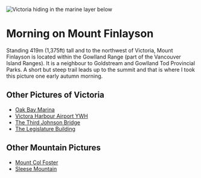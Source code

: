 ![Victoria hiding in the marine layer below](/assets/pictures/victoria/967x550.jpg)

# Morning on Mount Finlayson

Standing 419m (1,375ft) tall and to the northwest of Victoria, Mount Finlayson is located within the Gowlland Range (part of the Vancouver Island Ranges). It is a neighbour to Goldstream and Gowlland Tod Provincial Parks. A short but steep trail leads up to the summit and that is where I took this picture one early autumn morning.

## Other Pictures of Victoria
<ul class="gallerylist">
 <li><a href="">Oak Bay Marina</a></li>
 <li><a href="">Victora Harbour Airport YWH</a></li>
 <li><a href="">The Third Johnson Bridge</a></li>
 <li><a href="">The Legislature Building</a></li>
</ul>

## Other Mountain Pictures
<ul class="gallerylist">
 <li><a href="">Mount Col Foster</a></li>
 <li><a href="">Sleese Mountain</a></li>
</ul>


<!--description: A morning on Mount Finlayson-->
<!--og:image: /assets/pictures/HELLOWORLD/og.jpg-->
<!--og:description: Hello World  -->
<!--og:article:author: GEORGE B.-->
